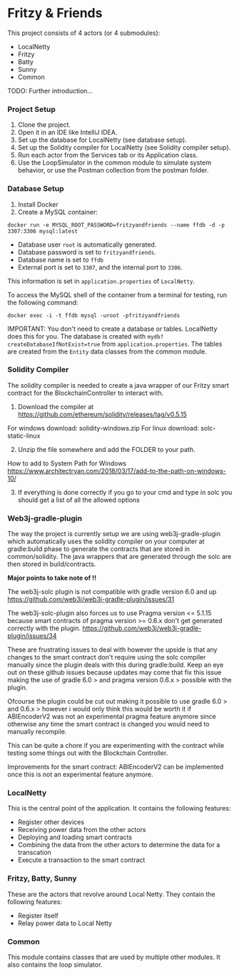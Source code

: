 # Fritzy & Friends
This project consists of 4 actors (or 4 submodules):
- LocalNetty
- Fritzy
- Batty
- Sunny
- Common

TODO: Further introduction...

### Project Setup
1. Clone the project.
2. Open it in an IDE like IntelliJ IDEA.
3. Set up the database for LocalNetty (see database setup).
4. Set up the Solidity compiler for LocalNetty (see Solidity compiler setup).
5. Run each actor from the Services tab or its Application class.
6. Use the LoopSimulator in the common module to simulate system behavior, or use the Postman collection from the postman folder.

### Database Setup
1. Install Docker
2. Create a MySQL container:
```
docker run -e MYSQL_ROOT_PASSWORD=fritzyandfriends --name ffdb -d -p 3307:3306 mysql:latest
```
- Database user `root` is automatically generated.
- Database password is set to `fritzyandfriends`.
- Database name is set to `ffdb`
- External port is set to `3307`, and the internal port to `3306`.

This information is set in `application.properties` of `LocalNetty`.

To access the MySQL shell of the container from a terminal for testing, run the following command:
```
docker exec -i -t ffdb mysql -uroot -pfritzyandfriends
```
IMPORTANT: You don't need to create a database or tables. LocalNetty does this for you.
The database is created with `mydb?createDatabaseIfNotExist=true` from `application.properties`.
The tables are created from the `Entity` data classes from the common module.

### Solidity Compiler

The solidity compiler is needed to create a java wrapper of our Fritzy smart contract for the BlockchainController to interact with.

1. Download the compiler at https://github.com/ethereum/solidity/releases/tag/v0.5.15

For windows download: solidity-windows.zip
For linux download: solc-static-linux

2. Unzip the file somewhere and add the FOLDER to your path.

How to add to System Path for Windows 
https://www.architectryan.com/2018/03/17/add-to-the-path-on-windows-10/

3. If everything is done correctly if you go to your cmd and type in solc you should get a list of all the allowed options


### Web3j-gradle-plugin

The way the project is currently setup we are using web3j-gradle-plugin which automatically uses the solidity compiler on your computer at gradle:build phase to generate the contracts that are stored in common/solidity. The java wrappers that are generated through the solc are then stored in build/contracts. 

<b> Major points to take note of !! </b>

The web3j-solc plugin is not compatible with gradle version 6.0 and up
https://github.com/web3j/web3j-gradle-plugin/issues/31

The web3j-solc-plugin also forces us to use Pragma version <= 5.1.15 because smart contracts of pragma version >= 0.6.x don't get generated correctly with the plugin.
https://github.com/web3j/web3j-gradle-plugin/issues/34

These are frustrating issues to deal with however the upside is that any changes to the smart contract don't require using the solc compiler manually since the plugin deals with this during gradle:build. Keep an eye out on these github issues because updates may come that fix this issue making the use of gradle 6.0 > and pragma version 0.6.x > possible with the plugin. 

Ofcourse the plugin could be cut out making it possible to use gradle 6.0 > and 0.6.x > however i would only think this would be worth it if ABIEncoderV2 was not an experimental pragma feature anymore since otherwise any time the smart contract is changed you would need to manually recompile.

This can be quite a chore if you are experimenting with the contract while testing some things out with the Blockchain Controller.

Improvements for the smart contract: ABIEncoderV2 can be implemented once this is not an experimental feature anymore.

### LocalNetty
This is the central point of the application. It contains the following features:
- Register other devices
- Receiving power data from the other actors
- Deploying and loading smart contracts
- Combining the data from the other actors to determine the data for a transcation
- Execute a transaction to the smart contract

### Fritzy, Batty, Sunny
These are the actors that revolve around Local Netty. They contain the following features:
- Register itself
- Relay power data to Local Netty

### Common
This module contains classes that are used by multiple other modules. It also contains the loop simulator.
